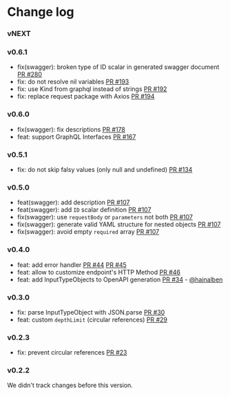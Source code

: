 # Change log

### vNEXT

### v0.6.1

- fix(swagger): broken type of ID scalar in generated swagger document [PR #280](https://github.com/Urigo/SOFA/pull/280)
- fix: do not resolve nil variables [PR #193](https://github.com/Urigo/SOFA/pull/193)
- fix: use Kind from graphql instead of strings [PR #192](https://github.com/Urigo/SOFA/pull/192)
- fix: replace request package with Axios [PR #194](https://github.com/Urigo/SOFA/pull/194)

### v0.6.0

- fix(swagger): fix descriptions [PR #178](https://github.com/Urigo/SOFA/pull/178)
- feat: support GraphQL Interfaces [PR #167](https://github.com/Urigo/SOFA/pull/167)

### v0.5.1

- fix: do not skip falsy values (only null and undefined) [PR #134](https://github.com/Urigo/SOFA/pull/134)

### v0.5.0

- feat(swagger): add description [PR #107](https://github.com/Urigo/SOFA/pull/107)
- feat(swagger): add `ID` scalar definition [PR #107](https://github.com/Urigo/SOFA/pull/107)
- fix(swagger): use `requestBody` or `parameters` not both [PR #107](https://github.com/Urigo/SOFA/pull/107)
- fix(swagger): generate valid YAML structure for nested objects [PR #107](https://github.com/Urigo/SOFA/pull/107)
- fix(swagger): avoid empty `required` array [PR #107](https://github.com/Urigo/SOFA/pull/107)

### v0.4.0

- feat: add error handler [PR #44](https://github.com/Urigo/SOFA/pull/44) [PR #45](https://github.com/Urigo/SOFA/pull/45)
- feat: allow to customize endpoint's HTTP Method [PR #46](https://github.com/Urigo/SOFA/pull/46)
- feat: add InputTypeObjects to OpenAPI generation [PR #34](https://github.com/Urigo/SOFA/pull/34) - [@hajnalben](https://github.com/hajnalben)

### v0.3.0

- fix: parse InputTypeObject with JSON.parse [PR #30](https://github.com/Urigo/SOFA/pull/30)
- feat: custom `depthLimit` (circular references) [PR #29](https://github.com/Urigo/SOFA/pull/29)

### v0.2.3

- fix: prevent circular references [PR #23](https://github.com/Urigo/SOFA/pull/23)

### v0.2.2

We didn't track changes before this version.
